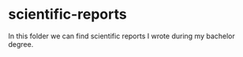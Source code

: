# scientific-reports

In this folder we can find scientific reports I wrote during my bachelor degree.
